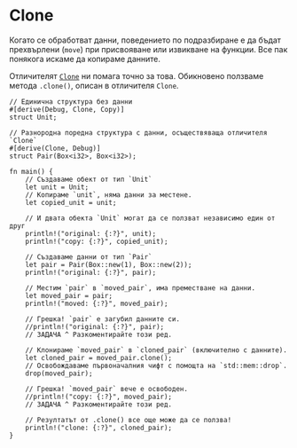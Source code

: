 # Clone

Когато се обработват данни, поведението по подразбиране е да бъдат прехвърлени
(`move`) при присвояване или извикване на функции. Все пак понякога искаме да
копираме дaнните.

Отличителят [`Clone`][clone] ни помага точно за това. Обикновено ползваме
метода `.clone()`, описан в отличителя `Clone`.

```rust,editable
// Единична структура без данни
#[derive(Debug, Clone, Copy)]
struct Unit;

// Разнородна поредна структура с данни, осъществяваща отличителя `Clone`
#[derive(Clone, Debug)]
struct Pair(Box<i32>, Box<i32>);

fn main() {
    // Създаваме обект от тип `Unit`
    let unit = Unit;
    // Копираме `unit`, няма данни за местене.
    let copied_unit = unit;

    // И двата обекта `Unit` могат да се ползват независимо един от друг
    println!("original: {:?}", unit);
    println!("copy: {:?}", copied_unit);

    // Създаваме данни от тип `Pair`
    let pair = Pair(Box::new(1), Box::new(2));
    println!("original: {:?}", pair);

    // Местим `pair` в `moved_pair`, има преместване на данни.
    let moved_pair = pair;
    println!("moved: {:?}", moved_pair);

    // Грешка! `pair` е загубил данните си.
    //println!("original: {:?}", pair);
    // ЗАДАЧА ^ Разкоментирайте този ред.

    // Клонираме `moved_pair` в `cloned_pair` (включително с данните).
    let cloned_pair = moved_pair.clone();
    // Освобождаваме първоначалния чифт с помощта на `std::mem::drop`.
    drop(moved_pair);

    // Грешка! `moved_pair` вече е освободен.
    //println!("copy: {:?}", moved_pair);
    // ЗАДАЧА ^ Разкоментирайте този ред.

    // Резултатът от .clone() все още може да се ползва!
    println!("clone: {:?}", cloned_pair);
}
```

[clone]: https://doc.rust-lang.org/std/clone/trait.Clone.html
